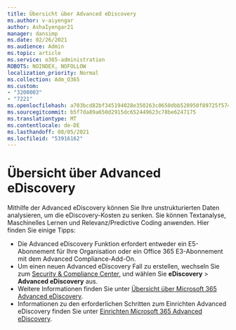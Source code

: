 ```yaml
---
title: Übersicht über Advanced eDiscovery
ms.author: v-aiyengar
author: AshaIyengar21
manager: dansimp
ms.date: 02/26/2021
ms.audience: Admin
ms.topic: article
ms.service: o365-administration
ROBOTS: NOINDEX, NOFOLLOW
localization_priority: Normal
ms.collection: Adm_O365
ms.custom:
- "3200003"
- "7221"
ms.openlocfilehash: a703bcd82bf345194028e350263c0650dbb520950f89725f57442c9c8c22035c
ms.sourcegitcommit: b5f7da89a650d2915dc652449623c78be6247175
ms.translationtype: MT
ms.contentlocale: de-DE
ms.lasthandoff: 08/05/2021
ms.locfileid: "53916162"
---
```

# <a name="overview-of-advanced-ediscovery"></a>Übersicht über Advanced eDiscovery

Mithilfe der Advanced eDiscovery können Sie Ihre unstrukturierten Daten analysieren, um die eDiscovery-Kosten zu senken. Sie können Textanalyse, Maschinelles Lernen und Relevanz/Predictive Coding anwenden. Hier finden Sie einige Tipps:

- Die Advanced eDiscovery Funktion erfordert entweder ein E5-Abonnement für Ihre Organisation oder ein Office 365 E3-Abonnement mit dem Advanced Compliance-Add-On.
- Um einen neuen Advanced eDiscovery Fall zu erstellen, wechseln Sie zum [Security & Compliance Center,](https://go.microsoft.com/fwlink/p/?linkid=2077143) und wählen Sie **eDiscovery**  >  **Advanced eDiscovery** aus.
- Weitere Informationen finden Sie unter [Übersicht über Microsoft 365 Advanced eDiscovery](https://go.microsoft.com/fwlink/?linkid=2101588).
- Informationen zu den erforderlichen Schritten zum Einrichten Advanced eDiscovery finden Sie unter [Einrichten Microsoft 365 Advanced eDiscovery](https://go.microsoft.com/fwlink/?linkid=2122672).